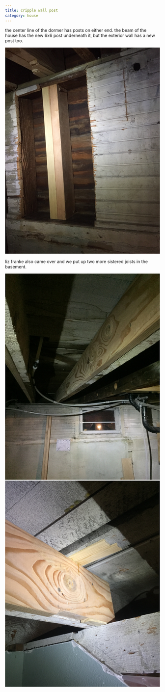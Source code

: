 ```yaml
---
title: cripple wall post
category: house
---
```

the center line of the dormer has posts on either end.
the beam of the house has the new 6x6 post underneath it, but the exterior wall has a new post too.

![short post in cripple wall](/house/IMG_0870.jpg)

liz franke also came over and we put up two more sistered joists in the basement.

![sistered joist in basement](/house/IMG_0871.jpg)
![close up of shims under sister joist](/house/IMG_0872.jpg)
